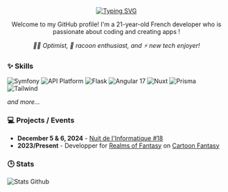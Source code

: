 <div align="center">
    <a href="https://git.io/typing-svg"><img src="https://readme-typing-svg.demolab.com?font=Roboto&weight=700&duration=3000&color=0086F7&center=true&vCenter=true&multiline=true&repeat=false&width=435&lines=Hi%2C+I'm+Alexis+Udycz+%F0%9F%A6%9D" alt="Typing SVG" /></a>
    <p>Welcome to my GitHub profile! I'm a 21-year-old French developer who is passionate about coding and creating apps !</p>
    <i>🤙🏼 Optimist, 🦝 racoon enthusiast, and ⚡ new tech enjoyer!</i>
</div>

### ✨ Skills

![Symfony](https://img.shields.io/badge/Symfony-000000?style=for-the-badge&logo=Symfony&logoColor=white)
![API Platform](https://img.shields.io/badge/API%20Platform-0099a1?style=for-the-badge&logo=Symfony)
![Flask](https://img.shields.io/badge/Flask-000000?style=for-the-badge&logo=flask&logoColor=white)
![Angular 17](https://img.shields.io/badge/Angular%2017-DD0031?style=for-the-badge&logo=angular&logoColor=white)
![Nuxt](https://img.shields.io/badge/nuxt%20js-00C58E?style=for-the-badge&logo=nuxtdotjs&logoColor=white)
![Prisma](https://img.shields.io/badge/Prisma-3982CE?style=for-the-badge&logo=Prisma&logoColor=white)
![Tailwind](https://img.shields.io/badge/Tailwind_CSS-38B2AC?style=for-the-badge&logo=tailwind-css&logoColor=white)

*and more...*

### 💻 Projects / Events

- **December 5 & 6, 2024** - [Nuit de l'Informatique #18](https://github.com/Sakusai/Nuit-info)
- **2023/Present** - Developper for [Realms of Fantasy](https://cartoon-fantasy.net/association/qui-sommes-nous) on [Cartoon Fantasy](https://cartoon-fantasy.net/)

### 🕒 Stats

![Stats Github](https://github-readme-stats.vercel.app/api?username=C4NX&theme=synthwave)
